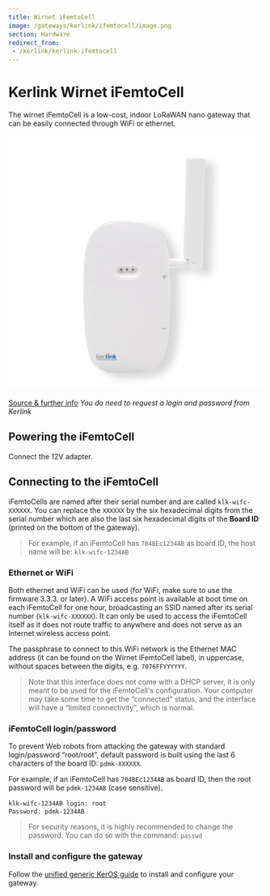 ```yaml
---
title: Wirnet iFemtoCell
image: /gateways/kerlink/ifemtocell/image.png
section: Hardware
redirect_from:
 - /kerlink/kerlink-ifemtocell
---
```


# Kerlink Wirnet iFemtoCell

The wirnet iFemtoCell is a low-cost, indoor LoRaWAN nano gateway that can be easily connected through WiFi or ethernet.

![Kerlink iFemtoCell](image.png)

[Source & further info](https://wikikerlink.fr/wirnet-productline/doku.php?id=wiki:ifemtocell:hardware_arch_ifemto)
*You do need to request a login and password from Kerlink*


## Powering the iFemtoCell

Connect the 12V adapter.


## Connecting to the iFemtoCell

iFemtoCells are named after their serial number and are called `klk-wifc-XXXXXX`. You can replace the `XXXXXX` by the six hexadecimal digits from the serial number which are also the last six hexadecimal digits of the **Board ID** (printed on the bottom of the gateway).

> For example, if an iFemtoCell has `704BEc1234AB` as board ID, the host name will be: `klk-wifc-1234AB`

### Ethernet or WiFi
 
Both ethernet and WiFi can be used (for WiFi, make sure to use the firmware 3.3.3. or later). A WiFi access point is available at boot time on each iFemtoCell for one hour, broadcasting an SSID named after its serial number (`klk-wifc-XXXXXX`). It can only be used to access the iFemtoCell itself as it does not route traffic to anywhere and does not serve as an Internet wireless access point.

The passphrase to connect to this WiFi network is the Ethernet MAC address (it can be found on the Wirnet iFemtoCell label), in uppercase, without spaces between the digits, e.g. `7076FFYYYYYY`.

> Note that this interface does not come with a DHCP server, it is only meant to be used for the iFemtoCell's configuration. Your computer may take some time to get the “connected” status, and the interface will have a “limited connectivity”, which is normal.


### iFemtoCell login/password

To prevent Web robots from attacking the gateway with standard login/password “root/root”, default password is built using the last 6 characters of the board ID: `pdmk-XXXXXX`. 

For example, if an iFemtoCell has `704BEc1234AB` as board ID, then the root password will be `pdmk-1234AB` (case sensitive).

```
klk-wifc-1234AB login: root
Password: pdmk-1234AB
```

> For security reasons, it is highly recommended to change the password. You can do so with the command: `passwd`


### Install and configure the gateway

Follow the [unified generic KerOS guide](../keros) to install and configure your gateway.


